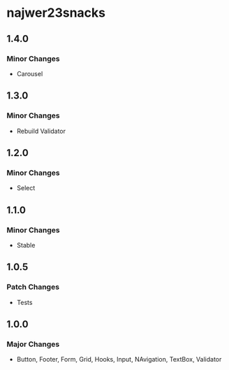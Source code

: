 # najwer23snacks

## 1.4.0

### Minor Changes

- Carousel

## 1.3.0

### Minor Changes

- Rebuild Validator

## 1.2.0

### Minor Changes

- Select

## 1.1.0

### Minor Changes

- Stable

## 1.0.5

### Patch Changes

- Tests

## 1.0.0

### Major Changes

- Button, Footer, Form, Grid, Hooks, Input, NAvigation, TextBox, Validator
